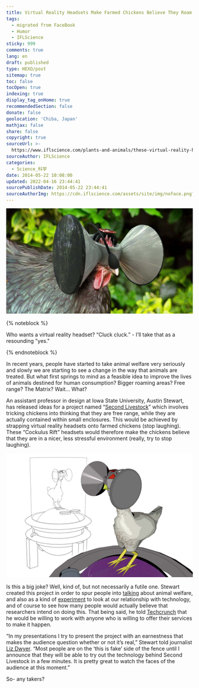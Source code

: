```yaml
---
title: Virtual Reality Headsets Make Farmed Chickens Believe They Roam Free
tags:
  - migrated from FaceBook
  - Humor
  - IFLScience
sticky: 999
comments: true
lang: en
draft: published
type: HEXO/post
sitemap: true
toc: false
tocOpen: true
indexing: true
display_tag_onHome: true
recommendedSection: false
donate: false
geolocation: 'Chiba, Japan'
mathjax: false
share: false
copyright: true
sourceUrl: >-
  https://www.iflscience.com/plants-and-animals/these-virtual-reality-headsets-make-farmed-chickens-believe-they-roam-free/
sourceAuthor: IFLScience
categories:
  - Science_科学
date: 2014-05-22 10:08:00
updated: 2022-04-16 23:44:41
sourcePublishDate: 2014-05-22 23:44:41
sourceAuthorImg: https://cdn.iflscience.com/assets/site/img/noface.png?v=1.3.51
---
```

![](./Virtual-Reality-Headsets-Make-Farmed-Chickens-Believe-They-Roam-Free/extra_large-1464355563-984-these-virtual-reality-headsets-make-farmed-chickens-believe-they-roam-free.jpg)

{% noteblock %}

Who wants a virtual reality headset?
“Cluck cluck.” - I’ll take that as a resounding "yes."

{% endnoteblock %}

In recent years, people have started to take animal welfare very seriously and slowly we are starting to see a change in the way that animals are treated. But what first springs to mind as a feasible idea to improve the lives of animals destined for human consumption? Bigger roaming areas? Free range? The Matrix? Wait… What?

An assistant professor in design at Iowa State University, Austin Stewart, has released ideas for a project named “[Second Livestock](http://www.theaustinstewart.com/secondlivestock.html)” which involves tricking chickens into thinking that they are free range, while they are actually contained within small enclosures. This would be achieved by strapping virtual reality headsets onto farmed chickens (stop laughing). These “Cockulus Rift” headsets would therefore make the chickens believe that they are in a nicer, less stressful environment (really, try to stop laughing).

![Technical rendering of chicken-computer interface | Credit: Second Livestock.](./Virtual-Reality-Headsets-Make-Farmed-Chickens-Believe-They-Roam-Free/ChickenVR.jpg)

Is this a big joke? Well, kind of, but not necessarily a futile one. Stewart created this project in order to spur people into [talking](http://www.takepart.com/article/2014/05/16/forget-about-free-range-these-oculus-rift-wearing-chickens-roam-virtually) about animal welfare, and also as a kind of [experiment](http://www.huffingtonpost.co.uk/2014/05/15/virtual-reality-for-chickens_n_5330879.html) to look at our relationship with technology, and of course to see how many people would actually believe that researchers intend on doing this. That being said, he told [Techcrunch](http://techcrunch.com/2014/05/15/an-oculus-rift-for-chickens-gives-animals-the-freedom-to-roam-without-the-roaming/) that he would be willing to work with anyone who is willing to offer their services to make it happen.

“In my presentations I try to present the project with an earnestness that makes the audience question whether or not it’s real,” Stewart told journalist [Liz Dwyer](http://www.takepart.com/article/2014/05/16/forget-about-free-range-these-oculus-rift-wearing-chickens-roam-virtually). “Most people are on the ‘this is fake’ side of the fence until I announce that they will be able to try out the technology behind Second Livestock in a few minutes. It is pretty great to watch the faces of the audience at this moment.”

So- any takers? 

